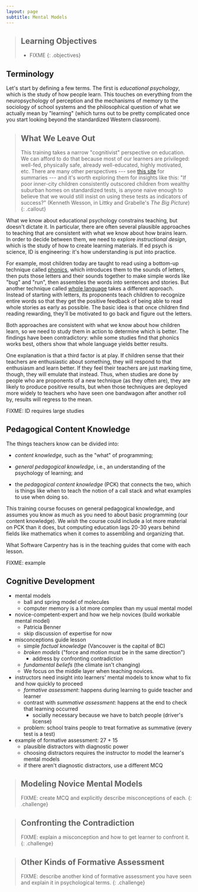 ```yaml
---
layout: page
subtitle: Mental Models
---
```

> ## Learning Objectives
>
> * FIXME
{: .objectives}

## Terminology

Let's start by defining a few terms.
The first is *educational psychology*,
which is the study of how people learn.
This touches on everything from the neuropsychology of perception and the mechanisms of memory
to the sociology of school systems
and the philosophical question of what we actually mean by "learning"
(which turns out to be pretty complicated once you start looking beyond
the standardized Western classroom).

> ## What We Leave Out
>
> This training takes a narrow "cognitivist" perspective on education.
> We can afford to do that because most of our learners are privileged:
> well-fed, physically safe, already well-educated, highly motivated, etc.
> There are many other perspectives ---
> see [this site](http://www.learning-theories.com/) for summaries ---
> and it's worth exploring them for insights like this:
> "If poor inner-city children consistently outscored children
> from wealthy suburban homes on standardized tests,
> is anyone naive enough to believe that we would still insist on using these tests
> as indicators of success?"
> (Kenneth Wesson, in Littky and Grabelle's *The Big Picture*)
{: .callout}

What we know about educational psychology constrains teaching,
but doesn't dictate it.
In particular,
there are often several plausible approaches to teaching
that are consistent with what we know about how brains learn.
In order to decide between them,
we need to explore *instructional design*,
which is the study of how to create learning materials.
If ed psych is science,
ID is engineering:
it's how understanding is put into practice.

For example,
most children today are taught to read using a bottom-up technique called
[phonics](http://en.wikipedia.org/wiki/Phonics),
which introduces them to the sounds of letters,
then puts those letters and their sounds together to make simple words like "bug" and "run",
then assembles the words into sentences and stories.
But another technique called [whole language](http://en.wikipedia.org/wiki/Whole_language)
takes a different approach.
Instead of starting with letters,
its proponents teach children to recognize entire words
so that they get the positive feedback of being able to read whole stories as early as possible.
The basic idea is that once children find reading rewarding,
they'll be motivated to go back and figure out the letters.

Both approaches are consistent with what we know about how children learn,
so we need to study them in action to determine which is better.
The findings have been contradictory:
while some studies find that phonics works best,
others show that whole language yields better results.

One explanation is that a third factor is at play.
If children sense that their teachers are enthusiastic about something,
they will respond to that enthusiasm and learn better.
If they feel their teachers are just marking time,
though,
they will emulate that instead.
Thus,
when studies are done by people who are proponents of a new technique
(as they often are),
they are likely to produce positive results,
but when those techniques are deployed more widely
to teachers who have seen one bandwagon after another roll by,
results will regress to the mean.

FIXME: ID requires large studies

## Pedagogical Content Knowledge

The things teachers know can be divided into:

*   *content knowledge*, such as the "what" of programming;

*   *general pedagogical knowledge*, i.e., an understanding of the
    psychology of learning; and

*   the *pedagogical content knowledge* (PCK) that connects the two,
    which is things like when to teach the notion of a call stack
    and what examples to use when doing so.

This training course focuses on general pedagogical knowledge,
and assumes you know as much as you need to about basic programming (our content knowledge).
We *wish* the course could include a lot more material on PCK than it does,
but computing education lags 20-30 years behind fields like mathematics
when it comes to assembling and organizing that.

What Software Carpentry has is in the teaching guides that come with each lesson.

FIXME: example

## Cognitive Development

*   mental models
    *   ball and spring model of molecules
    *   computer memory is a lot more complex than my usual mental model
*   novice-competent-expert and how we help novices (build workable mental model)
    *   Patricia Benner
    *   skip discussion of expertise for now
*   misconceptions guide lesson
    *   simple *factual knowledge* (Vancouver is the capital of BC)
    *   *broken models* ("force and motion must be in the same direction")
        *   address by confronting contradiction
    *   *fundamental beliefs* (the climate isn't changing)
    *   We focus on the middle layer when teaching novices.
*   instructors need insight into learners' mental models to know what to fix and how quickly to proceed
    *   *formative assessment*: happens during learning to guide teacher and learner
    *   contrast with *summative assessment*: happens at the end to check that learning occurred
        *   socially necessary because we have to batch people (driver's license)
    *   problem: school trains people to treat formative as summative (every test is a test)
*   example of formative assessment: 27 + 15
    *   plausible distractors with diagnostic power
    *   choosing distractors requires the instructor to model the learner's mental models
    *   if there aren't diagnostic distractors, use a different MCQ

> ## Modeling Novice Mental Models
>
> FIXME: create MCQ and explicitly describe misconceptions of each.
{: .challenge}

> ## Confronting the Contradiction
>
> FIXME: explain a misconception and how to get learner to confront it.
{: .challenge}

> ## Other Kinds of Formative Assessment
>
> FIXME: describe another kind of formative assessment you have seen and explain it in psychological terms.
{: .challenge}

